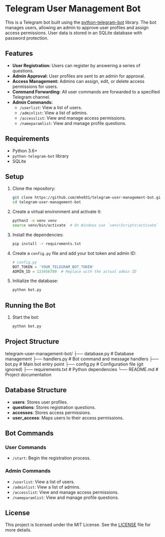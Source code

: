 # Telegram User Management Bot

This is a Telegram bot built using the [python-telegram-bot](https://github.com/python-telegram-bot/python-telegram-bot) library. The bot manages users, allowing an admin to approve user profiles and assign access permissions. User data is stored in an SQLite database with password protection.

## Features

- **User Registration:** Users can register by answering a series of questions.
- **Admin Approval:** User profiles are sent to an admin for approval.
- **Access Management:** Admins can assign, edit, or delete access permissions for users.
- **Command Forwarding:** All user commands are forwarded to a specified Telegram channel.
- **Admin Commands:**
  - `/userlist`: View a list of users.
  - `/adminlist`: View a list of admins.
  - `/accesslist`: View and manage access permissions.
  - `/nameparamlist`: View and manage profile questions.

## Requirements

- Python 3.6+
- `python-telegram-bot` library
- SQLite

## Setup

1. Clone the repository:
    ```bash
    git clone https://github.com/mhe931/telegram-user-management-bot.git
    cd telegram-user-management-bot
    ```

2. Create a virtual environment and activate it:
    ```bash
    python3 -m venv venv
    source venv/bin/activate  # On Windows use `venv\Scripts\activate`
    ```

3. Install the dependencies:
    ```bash
    pip install -r requirements.txt
    ```

4. Create a `config.py` file and add your bot token and admin ID:
    ```python
    # config.py
    BOT_TOKEN = 'YOUR_TELEGRAM_BOT_TOKEN'
    ADMIN_ID = 123456789  # Replace with the actual admin ID
    ```

5. Initialize the database:
    ```bash
    python bot.py
    ```

## Running the Bot

1. Start the bot:
    ```bash
    python bot.py
    ```

## Project Structure

telegram-user-management-bot/
├── database.py # Database management
├── handlers.py # Bot command and message handlers
├── bot.py # Main bot entry point
├── config.py # Configuration file (git ignored)
├── requirements.txt # Python dependencies
└── README.md # Project documentation


## Database Structure

- **users**: Stores user profiles.
- **questions**: Stores registration questions.
- **accesses**: Stores access permissions.
- **user_access**: Maps users to their access permissions.

## Bot Commands

### User Commands

- `/start`: Begin the registration process.

### Admin Commands

- `/userlist`: View a list of users.
- `/adminlist`: View a list of admins.
- `/accesslist`: View and manage access permissions.
- `/nameparamlist`: View and manage profile questions.

## License

This project is licensed under the MIT License. See the [LICENSE](https://github.com/mhe931/botmother/blob/main/LICENSE) file for more details.

